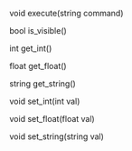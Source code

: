 void execute(string command)

bool is_visible()

int get_int()

float get_float()

string get_string()

void set_int(int val)

void set_float(float val)

void set_string(string val)

